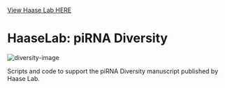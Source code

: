 [View Haase Lab HERE](https://www.niddk.nih.gov/research-funding/at-niddk/labs-branches/laboratory-cell-molecular-biology/rna-biology-section)
# HaaseLab: piRNA Diversity

![diversity-image](https://user-images.githubusercontent.com/11409899/109845179-d802fb00-7c1a-11eb-8e45-43b0dbf50de6.png)

Scripts and code to support the piRNA Diversity manuscript published by Haase Lab. 
